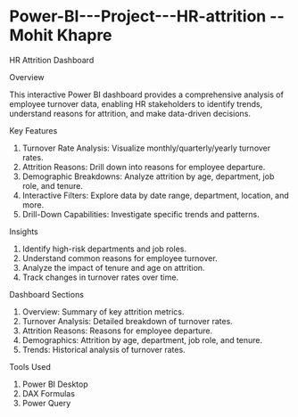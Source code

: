 # Power-BI---Project---HR-attrition -- Mohit Khapre

HR Attrition Dashboard

Overview

This interactive Power BI dashboard provides a comprehensive analysis of employee turnover data, enabling HR stakeholders to identify trends, understand reasons for attrition, and make data-driven decisions.

Key Features

1. Turnover Rate Analysis: Visualize monthly/quarterly/yearly turnover rates.
2. Attrition Reasons: Drill down into reasons for employee departure.
3. Demographic Breakdowns: Analyze attrition by age, department, job role, and tenure.
4. Interactive Filters: Explore data by date range, department, location, and more.
5. Drill-Down Capabilities: Investigate specific trends and patterns.

Insights

1. Identify high-risk departments and job roles.
2. Understand common reasons for employee turnover.
3. Analyze the impact of tenure and age on attrition.
4. Track changes in turnover rates over time.

Dashboard Sections

1. Overview: Summary of key attrition metrics.
2. Turnover Analysis: Detailed breakdown of turnover rates.
3. Attrition Reasons: Reasons for employee departure.
4. Demographics: Attrition by age, department, job role, and tenure.
5. Trends: Historical analysis of turnover rates.

Tools Used

1. Power BI Desktop
2. DAX Formulas
3. Power Query

